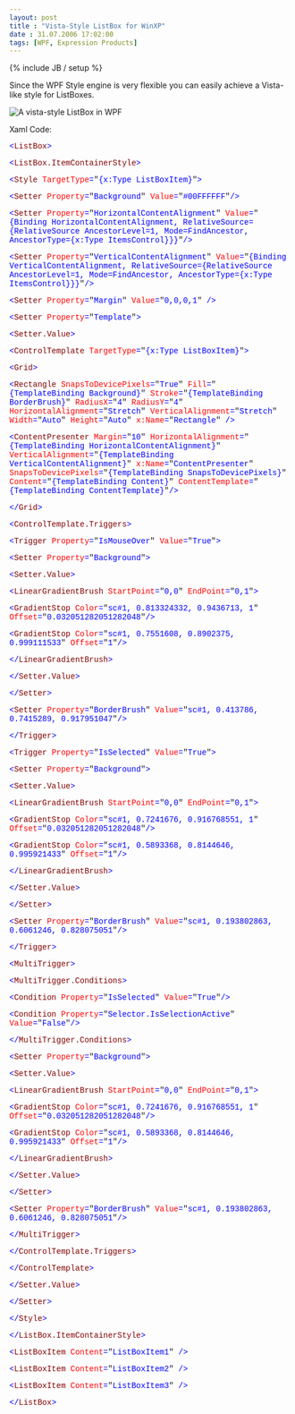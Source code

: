 ```yaml
---
layout: post
title : "Vista-Style ListBox for WinXP"
date : 31.07.2006 17:02:00
tags: [WPF, Expression Products]
---
```

{% include JB / setup %}

Since the WPF Style engine is very flexible you can easily achieve a Vista-like style for ListBoxes. 

![A vista-style ListBox in WPF](http://www.dev-jc-vb.de/dev-jc-vb/blog/images/Vista-stlye-Listbox-hover.PNG)

Xaml Code: 

<span style="FONT-FAMILY: Courier New">

<span style="COLOR: blue"><</span><span style="COLOR: maroon">ListBox</span><span style="COLOR: blue">> </span>

<span style="COLOR: blue"><</span><span style="COLOR: maroon">ListBox.ItemContainerStyle</span><span style="COLOR: blue">> </span>

<span style="COLOR: blue"><</span><span style="COLOR: maroon">Style</span><span style="COLOR: blue"> </span><span style="COLOR: red">TargetType</span><span style="COLOR: blue">=</span>"<span style="COLOR: blue">{x:Type ListBoxItem}</span>"<span style="COLOR: blue">> </span>

<span style="COLOR: blue"><</span><span style="COLOR: maroon">Setter</span><span style="COLOR: blue"> </span><span style="COLOR: red">Property</span><span style="COLOR: blue">=</span>"<span style="COLOR: blue">Background</span>"<span style="COLOR: blue"> </span><span style="COLOR: red">Value</span><span style="COLOR: blue">=</span>"<span style="COLOR: blue">#00FFFFFF</span>"<span style="COLOR: blue">/> </span>

<span style="COLOR: blue"><</span><span style="COLOR: maroon">Setter</span><span style="COLOR: blue"> </span><span style="COLOR: red">Property</span><span style="COLOR: blue">=</span>"<span style="COLOR: blue">HorizontalContentAlignment</span>"<span style="COLOR: blue"> </span><span style="COLOR: red">Value</span><span style="COLOR: blue">=</span>"<span style="COLOR: blue">{Binding HorizontalContentAlignment, RelativeSource={RelativeSource AncestorLevel=1, Mode=FindAncestor, AncestorType={x:Type ItemsControl}}}</span>"<span style="COLOR: blue">/> </span>

<span style="COLOR: blue"><</span><span style="COLOR: maroon">Setter</span><span style="COLOR: blue"> </span><span style="COLOR: red">Property</span><span style="COLOR: blue">=</span>"<span style="COLOR: blue">VerticalContentAlignment</span>"<span style="COLOR: blue"> </span><span style="COLOR: red">Value</span><span style="COLOR: blue">=</span>"<span style="COLOR: blue">{Binding VerticalContentAlignment, RelativeSource={RelativeSource AncestorLevel=1, Mode=FindAncestor, AncestorType={x:Type ItemsControl}}}</span>"<span style="COLOR: blue">/> </span>
</span>

<span style="FONT-FAMILY: Courier New">

<span style="COLOR: blue"><</span><span style="COLOR: maroon">Setter</span><span style="COLOR: blue"> </span><span style="COLOR: red">Property</span><span style="COLOR: blue">=</span>"<span style="COLOR: blue">Margin</span>"<span style="COLOR: blue"> </span><span style="COLOR: red">Value</span><span style="COLOR: blue">=</span>"<span style="COLOR: blue">0,0,0,1</span>"<span style="COLOR: blue"> /> </span>

<span style="COLOR: blue"><</span><span style="COLOR: maroon">Setter</span><span style="COLOR: blue"> </span><span style="COLOR: red">Property</span><span style="COLOR: blue">=</span>"<span style="COLOR: blue">Template</span>"<span style="COLOR: blue">> </span>

<span style="COLOR: blue"><</span><span style="COLOR: maroon">Setter.Value</span><span style="COLOR: blue">> </span>

<span style="COLOR: blue"><</span><span style="COLOR: maroon">ControlTemplate</span><span style="COLOR: blue"> </span><span style="COLOR: red">TargetType</span><span style="COLOR: blue">=</span>"<span style="COLOR: blue">{x:Type ListBoxItem}</span>"<span style="COLOR: blue">> </span>

<span style="COLOR: blue"><</span><span style="COLOR: maroon">Grid</span><span style="COLOR: blue">> </span>
</span>

<span style="FONT-FAMILY: Courier New"><span style="COLOR: blue"><</span><span style="COLOR: maroon">Rectangle</span><span style="COLOR: blue"> </span><span style="COLOR: red">SnapsToDevicePixels</span><span style="COLOR: blue">=</span>"<span style="COLOR: blue">True</span>"<span style="COLOR: blue"> </span><span style="COLOR: red">Fill</span><span style="COLOR: blue">=</span>"<span style="COLOR: blue">{TemplateBinding Background}</span>"<span style="COLOR: blue"> </span><span style="COLOR: red">Stroke</span><span style="COLOR: blue">=</span>"<span style="COLOR: blue">{TemplateBinding BorderBrush}</span>"<span style="COLOR: blue"> </span><span style="COLOR: red">RadiusX</span><span style="COLOR: blue">=</span>"<span style="COLOR: blue">4</span>"<span style="COLOR: blue"> </span><span style="COLOR: red">RadiusY</span><span style="COLOR: blue">=</span>"<span style="COLOR: blue">4</span>"<span style="COLOR: blue"> </span><span style="COLOR: red">HorizontalAlignment</span><span style="COLOR: blue">=</span>"<span style="COLOR: blue">Stretch</span>"<span style="COLOR: blue"> </span><span style="COLOR: red">VerticalAlignment</span><span style="COLOR: blue">=</span>"<span style="COLOR: blue">Stretch</span>"<span style="COLOR: blue"> </span><span style="COLOR: red">Width</span><span style="COLOR: blue">=</span>"<span style="COLOR: blue">Auto</span>"<span style="COLOR: blue"> </span><span style="COLOR: red">Height</span><span style="COLOR: blue">=</span>"<span style="COLOR: blue">Auto</span>"<span style="COLOR: blue"> </span><span style="COLOR: red">x:Name</span><span style="COLOR: blue">=</span>"<span style="COLOR: blue">Rectangle</span>"<span style="COLOR: blue"> /> </span></span>

<span style="FONT-FAMILY: Courier New">

<span style="COLOR: blue"><</span><span style="COLOR: maroon">ContentPresenter</span><span style="COLOR: blue"> </span><span style="COLOR: red">Margin</span><span style="COLOR: blue">=</span>"<span style="COLOR: blue">10</span>"<span style="COLOR: blue"> </span><span style="COLOR: red">HorizontalAlignment</span><span style="COLOR: blue">=</span>"<span style="COLOR: blue">{TemplateBinding HorizontalContentAlignment}</span>"<span style="COLOR: blue"> </span><span style="COLOR: red">VerticalAlignment</span><span style="COLOR: blue">=</span>"<span style="COLOR: blue">{TemplateBinding VerticalContentAlignment}</span>"<span style="COLOR: blue"> </span><span style="COLOR: red">x:Name</span><span style="COLOR: blue">=</span>"<span style="COLOR: blue">ContentPresenter</span>"<span style="COLOR: blue"> </span><span style="COLOR: red">SnapsToDevicePixels</span><span style="COLOR: blue">=</span>"<span style="COLOR: blue">{TemplateBinding SnapsToDevicePixels}</span>"<span style="COLOR: blue"> </span><span style="COLOR: red">Content</span><span style="COLOR: blue">=</span>"<span style="COLOR: blue">{TemplateBinding Content}</span>"<span style="COLOR: blue"> </span><span style="COLOR: red">ContentTemplate</span><span style="COLOR: blue">=</span>"<span style="COLOR: blue">{TemplateBinding ContentTemplate}</span>"<span style="COLOR: blue">/> </span>

<span style="COLOR: blue"></</span><span style="COLOR: maroon">Grid</span><span style="COLOR: blue">> </span>

<span style="COLOR: blue"><</span><span style="COLOR: maroon">ControlTemplate.Triggers</span><span style="COLOR: blue">> </span>

<span style="COLOR: blue"><</span><span style="COLOR: maroon">Trigger</span><span style="COLOR: blue"> </span><span style="COLOR: red">Property</span><span style="COLOR: blue">=</span>"<span style="COLOR: blue">IsMouseOver</span>"<span style="COLOR: blue"> </span><span style="COLOR: red">Value</span><span style="COLOR: blue">=</span>"<span style="COLOR: blue">True</span>"<span style="COLOR: blue">> </span>

<span style="COLOR: blue"><</span><span style="COLOR: maroon">Setter</span><span style="COLOR: blue"> </span><span style="COLOR: red">Property</span><span style="COLOR: blue">=</span>"<span style="COLOR: blue">Background</span>"<span style="COLOR: blue">> </span>

<span style="COLOR: blue"><</span><span style="COLOR: maroon">Setter.Value</span><span style="COLOR: blue">> </span>
</span>

<span style="FONT-FAMILY: Courier New"><span style="COLOR: blue"><</span><span style="COLOR: maroon">LinearGradientBrush</span><span style="COLOR: blue"> </span><span style="COLOR: red">StartPoint</span><span style="COLOR: blue">=</span>"<span style="COLOR: blue">0,0</span>"<span style="COLOR: blue"> </span><span style="COLOR: red">EndPoint</span><span style="COLOR: blue">=</span>"<span style="COLOR: blue">0,1</span>"<span style="COLOR: blue">> </span></span>

<span style="FONT-FAMILY: Courier New">

<span style="COLOR: blue"><</span><span style="COLOR: maroon">GradientStop</span><span style="COLOR: blue"> </span><span style="COLOR: red">Color</span><span style="COLOR: blue">=</span>"<span style="COLOR: blue">sc#1, 0.813324332, 0.9436713, 1</span>"<span style="COLOR: blue"> </span><span style="COLOR: red">Offset</span><span style="COLOR: blue">=</span>"<span style="COLOR: blue">0.032051282051282048</span>"<span style="COLOR: blue">/> </span>

<span style="COLOR: blue"><</span><span style="COLOR: maroon">GradientStop</span><span style="COLOR: blue"> </span><span style="COLOR: red">Color</span><span style="COLOR: blue">=</span>"<span style="COLOR: blue">sc#1, 0.7551608, 0.8902375, 0.999111533</span>"<span style="COLOR: blue"> </span><span style="COLOR: red">Offset</span><span style="COLOR: blue">=</span>"<span style="COLOR: blue">1</span>"<span style="COLOR: blue">/> </span>

<span style="COLOR: blue"></</span><span style="COLOR: maroon">LinearGradientBrush</span><span style="COLOR: blue">> </span>
</span>

<span style="FONT-FAMILY: Courier New">

<span style="COLOR: blue"></</span><span style="COLOR: maroon">Setter.Value</span><span style="COLOR: blue">> </span>

<span style="COLOR: blue"></</span><span style="COLOR: maroon">Setter</span><span style="COLOR: blue">> </span>

<span style="COLOR: blue"><</span><span style="COLOR: maroon">Setter</span><span style="COLOR: blue"> </span><span style="COLOR: red">Property</span><span style="COLOR: blue">=</span>"<span style="COLOR: blue">BorderBrush</span>"<span style="COLOR: blue"> </span><span style="COLOR: red">Value</span><span style="COLOR: blue">=</span>"<span style="COLOR: blue">sc#1, 0.413786, 0.7415289, 0.917951047</span>"<span style="COLOR: blue">/> </span>

<span style="COLOR: blue"></</span><span style="COLOR: maroon">Trigger</span><span style="COLOR: blue">> </span>
</span>

<span style="FONT-FAMILY: Courier New">

<span style="COLOR: blue"><</span><span style="COLOR: maroon">Trigger</span><span style="COLOR: blue"> </span><span style="COLOR: red">Property</span><span style="COLOR: blue">=</span>"<span style="COLOR: blue">IsSelected</span>"<span style="COLOR: blue"> </span><span style="COLOR: red">Value</span><span style="COLOR: blue">=</span>"<span style="COLOR: blue">True</span>"<span style="COLOR: blue">> </span>

<span style="COLOR: blue"><</span><span style="COLOR: maroon">Setter</span><span style="COLOR: blue"> </span><span style="COLOR: red">Property</span><span style="COLOR: blue">=</span>"<span style="COLOR: blue">Background</span>"<span style="COLOR: blue">> </span>

<span style="COLOR: blue"><</span><span style="COLOR: maroon">Setter.Value</span><span style="COLOR: blue">> </span>
</span>

<span style="FONT-FAMILY: Courier New"><span style="COLOR: blue"><</span><span style="COLOR: maroon">LinearGradientBrush</span><span style="COLOR: blue"> </span><span style="COLOR: red">StartPoint</span><span style="COLOR: blue">=</span>"<span style="COLOR: blue">0,0</span>"<span style="COLOR: blue"> </span><span style="COLOR: red">EndPoint</span><span style="COLOR: blue">=</span>"<span style="COLOR: blue">0,1</span>"<span style="COLOR: blue">> </span></span>

<span style="FONT-FAMILY: Courier New">

<span style="COLOR: blue"><</span><span style="COLOR: maroon">GradientStop</span><span style="COLOR: blue"> </span><span style="COLOR: red">Color</span><span style="COLOR: blue">=</span>"<span style="COLOR: blue">sc#1, 0.7241676, 0.916768551, 1</span>"<span style="COLOR: blue"> </span><span style="COLOR: red">Offset</span><span style="COLOR: blue">=</span>"<span style="COLOR: blue">0.032051282051282048</span>"<span style="COLOR: blue">/> </span>

<span style="COLOR: blue"><</span><span style="COLOR: maroon">GradientStop</span><span style="COLOR: blue"> </span><span style="COLOR: red">Color</span><span style="COLOR: blue">=</span>"<span style="COLOR: blue">sc#1, 0.5893368, 0.8144646, 0.995921433</span>"<span style="COLOR: blue"> </span><span style="COLOR: red">Offset</span><span style="COLOR: blue">=</span>"<span style="COLOR: blue">1</span>"<span style="COLOR: blue">/> </span>

<span style="COLOR: blue"></</span><span style="COLOR: maroon">LinearGradientBrush</span><span style="COLOR: blue">> </span>
</span>

<span style="FONT-FAMILY: Courier New">

<span style="COLOR: blue"></</span><span style="COLOR: maroon">Setter.Value</span><span style="COLOR: blue">> </span>

<span style="COLOR: blue"></</span><span style="COLOR: maroon">Setter</span><span style="COLOR: blue">> </span>

<span style="COLOR: blue"><</span><span style="COLOR: maroon">Setter</span><span style="COLOR: blue"> </span><span style="COLOR: red">Property</span><span style="COLOR: blue">=</span>"<span style="COLOR: blue">BorderBrush</span>"<span style="COLOR: blue"> </span><span style="COLOR: red">Value</span><span style="COLOR: blue">=</span>"<span style="COLOR: blue">sc#1, 0.193802863, 0.6061246, 0.828075051</span>"<span style="COLOR: blue">/> </span>

<span style="COLOR: blue"></</span><span style="COLOR: maroon">Trigger</span><span style="COLOR: blue">> </span>

<span style="COLOR: blue"><</span><span style="COLOR: maroon">MultiTrigger</span><span style="COLOR: blue">> </span>

<span style="COLOR: blue"><</span><span style="COLOR: maroon">MultiTrigger.Conditions</span><span style="COLOR: blue">> </span>

<span style="COLOR: blue"><</span><span style="COLOR: maroon">Condition</span><span style="COLOR: blue"> </span><span style="COLOR: red">Property</span><span style="COLOR: blue">=</span>"<span style="COLOR: blue">IsSelected</span>"<span style="COLOR: blue"> </span><span style="COLOR: red">Value</span><span style="COLOR: blue">=</span>"<span style="COLOR: blue">True</span>"<span style="COLOR: blue">/> </span>

<span style="COLOR: blue"><</span><span style="COLOR: maroon">Condition</span><span style="COLOR: blue"> </span><span style="COLOR: red">Property</span><span style="COLOR: blue">=</span>"<span style="COLOR: blue">Selector.IsSelectionActive</span>"<span style="COLOR: blue"> </span><span style="COLOR: red">Value</span><span style="COLOR: blue">=</span>"<span style="COLOR: blue">False</span>"<span style="COLOR: blue">/> </span>

<span style="COLOR: blue"></</span><span style="COLOR: maroon">MultiTrigger.Conditions</span><span style="COLOR: blue">> </span>

<span style="COLOR: blue"><</span><span style="COLOR: maroon">Setter</span><span style="COLOR: blue"> </span><span style="COLOR: red">Property</span><span style="COLOR: blue">=</span>"<span style="COLOR: blue">Background</span>"<span style="COLOR: blue">> </span>

<span style="COLOR: blue"><</span><span style="COLOR: maroon">Setter.Value</span><span style="COLOR: blue">> </span>
</span>

<span style="FONT-FAMILY: Courier New"><span style="COLOR: blue"><</span><span style="COLOR: maroon">LinearGradientBrush</span><span style="COLOR: blue"> </span><span style="COLOR: red">StartPoint</span><span style="COLOR: blue">=</span>"<span style="COLOR: blue">0,0</span>"<span style="COLOR: blue"> </span><span style="COLOR: red">EndPoint</span><span style="COLOR: blue">=</span>"<span style="COLOR: blue">0,1</span>"<span style="COLOR: blue">> </span></span>

<span style="FONT-FAMILY: Courier New">

<span style="COLOR: blue"><</span><span style="COLOR: maroon">GradientStop</span><span style="COLOR: blue"> </span><span style="COLOR: red">Color</span><span style="COLOR: blue">=</span>"<span style="COLOR: blue">sc#1, 0.7241676, 0.916768551, 1</span>"<span style="COLOR: blue"> </span><span style="COLOR: red">Offset</span><span style="COLOR: blue">=</span>"<span style="COLOR: blue">0.032051282051282048</span>"<span style="COLOR: blue">/> </span>

<span style="COLOR: blue"><</span><span style="COLOR: maroon">GradientStop</span><span style="COLOR: blue"> </span><span style="COLOR: red">Color</span><span style="COLOR: blue">=</span>"<span style="COLOR: blue">sc#1, 0.5893368, 0.8144646, 0.995921433</span>"<span style="COLOR: blue"> </span><span style="COLOR: red">Offset</span><span style="COLOR: blue">=</span>"<span style="COLOR: blue">1</span>"<span style="COLOR: blue">/> </span>

<span style="COLOR: blue"></</span><span style="COLOR: maroon">LinearGradientBrush</span><span style="COLOR: blue">> </span>
</span>

<span style="FONT-FAMILY: Courier New">

<span style="COLOR: blue"></</span><span style="COLOR: maroon">Setter.Value</span><span style="COLOR: blue">> </span>

<span style="COLOR: blue"></</span><span style="COLOR: maroon">Setter</span><span style="COLOR: blue">> </span>

<span style="COLOR: blue"><</span><span style="COLOR: maroon">Setter</span><span style="COLOR: blue"> </span><span style="COLOR: red">Property</span><span style="COLOR: blue">=</span>"<span style="COLOR: blue">BorderBrush</span>"<span style="COLOR: blue"> </span><span style="COLOR: red">Value</span><span style="COLOR: blue">=</span>"<span style="COLOR: blue">sc#1, 0.193802863, 0.6061246, 0.828075051</span>"<span style="COLOR: blue">/> </span>

<span style="COLOR: blue"></</span><span style="COLOR: maroon">MultiTrigger</span><span style="COLOR: blue">> </span>

<span style="COLOR: blue"></</span><span style="COLOR: maroon">ControlTemplate.Triggers</span><span style="COLOR: blue">> </span>

<span style="COLOR: blue"></</span><span style="COLOR: maroon">ControlTemplate</span><span style="COLOR: blue">> </span>

<span style="COLOR: blue"></</span><span style="COLOR: maroon">Setter.Value</span><span style="COLOR: blue">> </span>

<span style="COLOR: blue"></</span><span style="COLOR: maroon">Setter</span><span style="COLOR: blue">> </span>

<span style="COLOR: blue"></</span><span style="COLOR: maroon">Style</span><span style="COLOR: blue">> </span>

<span style="COLOR: blue"></</span><span style="COLOR: maroon">ListBox.ItemContainerStyle</span><span style="COLOR: blue">> </span>
</span>

<span style="FONT-FAMILY: Courier New">

<span style="COLOR: blue"><</span><span style="COLOR: maroon">ListBoxItem</span><span style="COLOR: blue"> </span><span style="COLOR: red">Content</span><span style="COLOR: blue">=</span>"<span style="COLOR: blue">ListBoxItem1</span>"<span style="COLOR: blue"> /> </span>

<span style="COLOR: blue"><</span><span style="COLOR: maroon">ListBoxItem</span><span style="COLOR: blue"> </span><span style="COLOR: red">Content</span><span style="COLOR: blue">=</span>"<span style="COLOR: blue">ListBoxItem2</span>"<span style="COLOR: blue"> /> </span>

<span style="COLOR: blue"><</span><span style="COLOR: maroon">ListBoxItem</span><span style="COLOR: blue"> </span><span style="COLOR: red">Content</span><span style="COLOR: blue">=</span>"<span style="COLOR: blue">ListBoxItem3</span>"<span style="COLOR: blue"> /> </span>

<span style="COLOR: blue"></</span><span style="COLOR: maroon">ListBox</span><span style="COLOR: blue">> </span>
</span>
